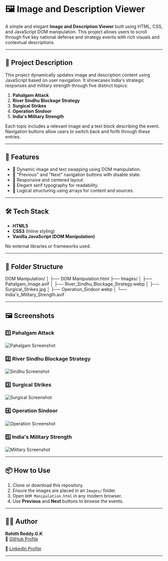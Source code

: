 # 🖼️ Image and Description Viewer

A simple and elegant **Image and Description Viewer** built using HTML, CSS, and JavaScript DOM manipulation. This project allows users to scroll through five key national defense and strategy events with rich visuals and contextual descriptions.

---

## 📌 Project Description

This project dynamically updates image and description content using JavaScript based on user navigation. It showcases India's strategic responses and military strength through five distinct topics:

1. **Pahalgam Attack**
2. **River Sindhu Blockage Strategy**
3. **Surgical Strikes**
4. **Operation Sindoor**
5. **India's Military Strength**

Each topic includes a relevant image and a text block describing the event. Navigation buttons allow users to switch back and forth through these entries.

---

## 🚀 Features

- 🔁 Dynamic image and text swapping using DOM manipulation.
- 🧭 "Previous" and "Next" navigation buttons with disable state.
- 📱 Responsive and centered layout.
- 🎨 Elegant serif typography for readability.
- 🧠 Logical structuring using arrays for content and sources.

---

## 🛠️ Tech Stack

- **HTML5**
- **CSS3** (Inline styling)
- **Vanilla JavaScript (DOM Manipulation)**

No external libraries or frameworks used.

---

## 📂 Folder Structure

DOM Manipulation/
│
├── DOM Manipulation.html
├── Images/
│ ├── Pahalgam_Image.avif
│ ├── River_Sindhu_Blockage_Strategy.webp
│ ├── Surgical_Strikes.jpg
│ ├── Operation_Sindoor.webp
│ └── India's_Military_Strength.avif

---

## 🖼️ Screenshots

### 1️⃣ Pahalgam Attack  
![Pahalgam Screenshot]()

### 2️⃣ River Sindhu Blockage Strategy  
![Sindhu Screenshot](screenshots/sindhu.png)

### 3️⃣ Surgical Strikes  
![Surgical Screenshot](screenshots/surgical.png)

### 4️⃣ Operation Sindoor  
![Operation Screenshot](screenshots/operation_sindoor.png)

### 5️⃣ India's Military Strength  
![Military Screenshot](screenshots/military_strength.png)

---

## 📦 How to Use

1. Clone or download this repository.
2. Ensure the images are placed in an `Images/` folder.
3. Open `DOM Manipulation.html` in any modern browser.
4. Use **Previous** and **Next** buttons to browse the events.

---

## 🙋‍♂️ Author

**Rohith Reddy.G.K**   
🔗 [GitHub Profile](https://github.com/RohithReddyGK)

🔗 [LinkedIn Profile](https://linkedin.com/rohithreddygk)

---
